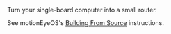Turn your single-board computer into a small router. 

See motionEyeOS's [Building From Source](https://github.com/ccrisan/motioneyeos/wiki/Building-From-Source) instructions.
